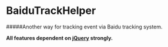 BaiduTrackHelper
================

#####Another way for tracking event via Baidu tracking system.

**All features dependent on [jQuery](http://jquery.com) strongly.**